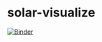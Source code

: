 # solar-visualize
[![Binder](https://mybinder.org/badge_logo.svg)](https://mybinder.org/v2/gh/SineAmor/solar-visualize/master?urlpath=%2Fvoila%2Frender%2FComparison_Visualize.ipynb)
